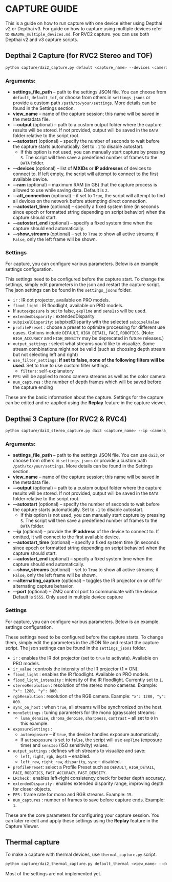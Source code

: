 # CAPTURE GUIDE

This is a guide on how to run capture with one device either using Depthai v2 or Depthai v3. For guide on how to capture using multiple devices 
refer to `README_multiple_devices.md`. For RVC2 capture. you can use both Depthai v2 and v3 capture scripts.

## Depthai 2 Capture (for RVC2 Stereo and TOF)

```bash
python capture/dai2_capture.py default <capture_name> --devices <camera_ip>
```

### Arguments:
- **settings_file_path** – path to the settings JSON file. You can choose from `default`, `default_tof`, or choose from others in `settings_jsons` 
or provide a custom path `/path/to/your/settings`. More details can be found in the Settings section.
- **view_name** – name of the capture session; this name will be saved in the metadata file.
- **--output** (optional) – path to a custom output folder where the capture results will be stored. If not provided, output will be saved in the `DATA` folder relative to the script root.
- **--autostart** (optional) – specify the number of seconds to wait before the capture starts automatically. Set to `-1` to disable autostart.
  - If this option is not used, you can manually start capture by pressing `S`. The script will then save a predefined number of frames to the `DATA` folder.
- **--devices** (optional) – list of **MXIDs** or **IP addresses** of devices to connect to. If left empty, the script will attempt to connect to the first available device.
- **--ram** (optional) – maximum RAM (in GB) that the capture process is allowed to use while saving data. Default is `2`.
- **--att_connection** (optional) – if set to `True`, the script will attempt to find all devices on the network before attempting direct connection.
- **--autostart_time** (optional) – specify a fixed system time (in seconds since epoch or formatted string depending on script behavior) when the capture should start.
- **--autostart_end** (optional) – specify a fixed system time when the capture should end automatically.
- **--show_streams** (optional) – set to `True` to show all active streams; if `False`, only the left frame will be shown.

### Settings

For capture, you can configure various parameters. Below is an example settings configuration.

This settings need to be configured before the capture start. To change the settings, simply edit parameters in the json and restart the capture script.
The json settings can be found in the `settings_jsons` folder.

- `ir` : IR dot projector, available on PRO models.
- `flood_light` : IR floodlight, available on PRO models.
- If `autoexposure` is set to false, `expTime` and `sensIso` will be used.
- `extendedDisparity` : extendedDisparity
- `subpixelDisparity`: subpixelDisparity with the selected `subpixelValue`
- `profilePreset` : choose a preset to optimize processing for different use cases. Options include `DEFAULT`, `HIGH_DETAIL`, `FACE`, `ROBOTICS`. (Note: `HIGH_ACCURACY` and `HIGH_DENSITY` may be deprecated in future releases.)
- `output_settings` : select what streams you'd like to visualize. Some stream combinations might not be valid 
(such as choosing depth stream but not selecting left and right)
- `use_filter_settings`: **if set to false, none of the following filters will be used**. Set to true to use custom filter settings.
  - `filters`: self-explanatory
- `FPS`: will be applied to mono camera streams as well as the color camera
- `num_captures` : the number of depth frames which will be saved before the capture ending

These are the basic information about the capture. Settings for the capture can be edited and re-applied using the **Replay** feature 
in the capture viewer. 

## Depthai 3 Capture (for RVC2 & RVC4)

```bash
python capture/dai3_stereo_capture.py dai3 <capture_name> --ip <camera_ip>
```

### Arguments:

- **settings_file_path** – path to the settings JSON file. You can use `dai3`, or choose from others in `settings_jsons`
or provide a custom path `/path/to/your/settings`. More details can be found in the Settings section.
- **view_name** – name of the capture session; this name will be saved in the metadata file.
- **--output** (optional) – path to a custom output folder where the capture results will be stored. If not provided, output will be saved in the `DATA` folder relative to the script root.
- **--autostart** (optional) – specify the number of seconds to wait before the capture starts automatically. Set to `-1` to disable autostart.
  - If this option is not used, you can manually start capture by pressing `S`. The script will then save a predefined number of frames to the `DATA` folder.
- **--ip** (optional) – provide the **IP address** of the device to connect to. If omitted, it will connect to the first available device.
- **--autostart_time** (optional) – specify a fixed system time (in seconds since epoch or formatted string depending on script behavior) when the capture should start.
- **--autostart_end** (optional) – specify a fixed system time when the capture should end automatically.
- **--show_streams** (optional) – set to `True` to show all active streams; if `False`, only the left frame will be shown.
- **--alternating_capture** (optional) – toggles the IR projector on or off for alternating capture behavior.
- **--port** (optional) – ZMQ control port to communicate with the device. Default is `5555`. Only used in multiple device capture

### Settings

For capture, you can configure various parameters. Below is an example settings configuration.

These settings need to be configured before the capture starts. To change them, simply edit the parameters in the JSON file and restart the capture script.
The json settings can be found in the `settings_jsons` folder.

- `ir` : enables the IR dot projector (set to `true` to activate). Available on PRO models.
- `ir_value` : controls the intensity of the IR projector (1 = ON).
- `flood_light` : enables the IR floodlight. Available on PRO models.
- `flood_light_intensity` : intensity of the IR floodlight. Currently set to `1`.
- `stereoResolution` : resolution of the stereo mono cameras. Example: `"x": 1280, "y": 800`.
- `rgbResolution` : resolution of the RGB camera. Example: `"x": 1280, "y": 800`.
- `sync_on_host` : when `true`, all streams will be synchronized on the host.
- `monoSettings` : tuning parameters for the mono (grayscale) streams:
  - `luma_denoise`, `chroma_denoise`, `sharpness`, `contrast` – all set to `0` in this example.
- `exposureSettings` :
  - `autoexposure` – if `true`, the device handles exposure automatically.
  - If `autoexposure` is set to `false`, the script will use `expTime` (exposure time) and `sensIso` (ISO sensitivity) values.
- `output_settings` : defines which streams to visualize and save:
  - `left`, `right`, `rgb`, `depth` – enabled.
  - `left_raw`, `right_raw`, `disparity`, `sync` – disabled.
- `profilePreset`: select a Profile Preset such as `DEFAULT`, `HIGH_DETAIL`, `FACE`, `ROBOTICS`, `FAST_ACCURACY`, `FAST_DENSITY`.
- `LRcheck` : enables left-right consistency check for better depth accuracy.
- `extendedDisparity` : enables extended disparity range, improving depth for closer objects.
- `FPS` : frame rate for mono and RGB streams. Example: `15`.
- `num_captures` : number of frames to save before capture ends. Example: `1`.

These are the core parameters for configuring your capture session. You can later re-edit and apply these settings using the **Replay** feature in the Capture Viewer.



## Thermal capture

To make a capture with thermal devices, use `thermal_capture.py` script.

```bash
python capture/dai2_thermal_capture.py default_thermal <view_name> --device-ip <ip>
```

Most of the settings are not implemented yet. 









